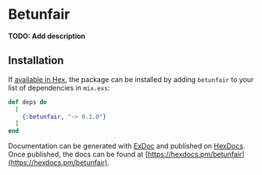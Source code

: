 # Betunfair

**TODO: Add description**

## Installation

If [available in Hex](https://hex.pm/docs/publish), the package can be installed
by adding `betunfair` to your list of dependencies in `mix.exs`:

```elixir
def deps do
  [
    {:betunfair, "~> 0.1.0"}
  ]
end
```

Documentation can be generated with [ExDoc](https://github.com/elixir-lang/ex_doc)
and published on [HexDocs](https://hexdocs.pm). Once published, the docs can
be found at [https://hexdocs.pm/betunfair](https://hexdocs.pm/betunfair).
